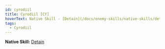 ```yaml
---
id: cyrodiil
title: Cyrodiil [CY]
hoverText: Native Skill - [Detain](/docs/enemy-skills/native-skills/detain).
tags:
  - Cyrodiil
---
```


**Native Skill:** [Detain](/docs/enemy-skills/native-skills/detain)
